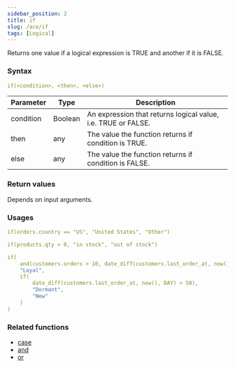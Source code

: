 ```yaml
---
sidebar_position: 2   
title: if
slug: /ace/if
tags: [Logical]
---
```

Returns one value if a logical expression is TRUE and another if it is FALSE.
### Syntax

 ```yaml
if(<condition>, <then>, <else>)
```
    
| Parameter   | Type | Description |
| ----------- | ---- | ----------- |     
| condition | Boolean | An expression that returns logical value, i.e. TRUE or FALSE. |
| then | any | The value the function returns if condition is TRUE. |
| else | any | The value the function returns if condition is FALSE. |

### Return values
Depends on input arguments.


### Usages      

```yaml
if(orders.country == "US", "United States", "Other")
```    

```yaml
if(products.qty > 0, "in stock", "out of stock")
```    

```yaml
if(
    and(customers.orders > 10, date_diff(customers.last_order_at, now(), DAY) < 10),
    "Loyal", 
    if(
        date_diff(customers.last_order_at, now(), DAY) > 50), 
        "Dormant", 
        "New"
    )
)

```    

### Related functions      
* [case](/ace/case)
* [and](/ace/and)
* [or](/ace/or)
